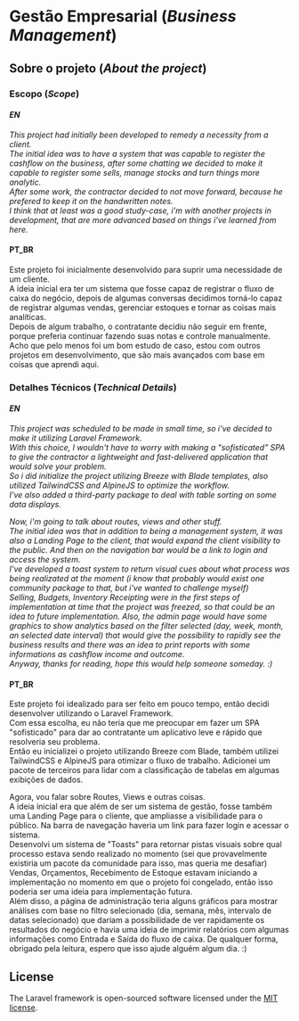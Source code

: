 # Gestão Empresarial (*Business Management*)

## Sobre o projeto (*About the project*)

### Escopo (*Scope*)

#### *EN*

*This project had initially been developed to remedy a necessity from a client.* \
*The initial idea was to have a system that was capable to register the cashflow on the business, after some chatting we decided to make it capable to register some sells, manage stocks and turn things more analytic.* \
*After some work, the contractor decided to not move forward, because he prefered to keep it on the handwritten notes.* \
*I think that at least was a good study-case, i'm with another projects in development, that are more advanced based on things i've learned from here.*

#### PT_BR

Este projeto foi inicialmente desenvolvido para suprir uma necessidade de um cliente. \
A ideia inicial era ter um sistema que fosse capaz de registrar o fluxo de caixa do negócio, depois de algumas conversas decidimos torná-lo capaz de registrar algumas vendas, gerenciar estoques e tornar as coisas mais analíticas. \
Depois de algum trabalho, o contratante decidiu não seguir em frente, porque preferia continuar fazendo suas notas e controle manualmente. \
Acho que pelo menos foi um bom estudo de caso, estou com outros projetos em desenvolvimento, que são mais avançados com base em coisas que aprendi aqui.

### Detalhes Técnicos (*Technical Details*)

#### *EN*

*This project was scheduled to be made in small time, so i've decided to make it utilizing Laravel Framework.* \
*With this choice, I wouldn't have to worry with making a "sofisticated" SPA to give the contractor a lightweight and fast-delivered application that would solve your problem.* \
*So i did initialize the project utilizing Breeze with Blade templates, also utilized TailwindCSS and AlpineJS to optimize the workflow.* \
*I've also added a third-party package to deal with table sorting on some data displays.* 

*Now, i'm going to talk about routes, views and other stuff.* \
*The initial idea was that in addition to being a management system, it was also a Landing Page to the client, that would expand the client visibility to the public. And then on the navigation bar would be a link to login and access the system.* \
*I've developed a toast system to return visual cues about what process was being realizated at the moment (i know that probably would exist one community package to that, but i've wanted to challenge myself)* \
*Selling, Budgets, Inventory Receipting were in the first steps of implementation at time that the project was freezed, so that could be an idea to future implementation. Also, the admin page would have some graphics to show analytics based on the filter selected (day, week, month, an selected date interval) that would give the possibility to rapidly see the business results and there was an idea to print reports with some informations as cashflow income and outcome.* \
*Anyway, thanks for reading, hope this would help someone someday. :)*

#### PT_BR

Este projeto foi idealizado para ser feito em pouco tempo, então decidi desenvolver utilizando o Laravel Framework. \
Com essa escolha, eu não teria que me preocupar em fazer um SPA "sofisticado" para dar ao contratante um aplicativo leve e rápido que resolveria seu problema. \
Então eu inicializei o projeto utilizando Breeze com Blade, também utilizei TailwindCSS e AlpineJS para otimizar o fluxo de trabalho. 
Adicionei um pacote de terceiros para lidar com a classificação de tabelas em algumas exibições de dados. 

Agora, vou falar sobre Routes, Views e outras coisas. \
A ideia inicial era que além de ser um sistema de gestão, fosse também uma Landing Page para o cliente, que ampliasse a visibilidade para o público. Na barra de navegação haveria um link para fazer login e acessar o sistema. \
Desenvolvi um sistema de "Toasts" para retornar pistas visuais sobre qual processo estava sendo realizado no momento (sei que provavelmente existiria um pacote da comunidade para isso, mas queria me desafiar) \
Vendas, Orçamentos, Recebimento de Estoque estavam iniciando a implementação no momento em que o projeto foi congelado, então isso poderia ser uma ideia para implementação futura. \
Além disso, a página de administração teria alguns gráficos para mostrar análises com base no filtro selecionado (dia, semana, mês, intervalo de datas selecionado) que dariam a possibilidade de ver rapidamente os resultados do negócio e havia uma ideia de imprimir relatórios com algumas informações como Entrada e Saída do fluxo de caixa.
De qualquer forma, obrigado pela leitura, espero que isso ajude alguém algum dia. :)

## License

The Laravel framework is open-sourced software licensed under the [MIT license](https://opensource.org/licenses/MIT).
